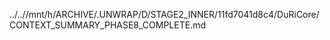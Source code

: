 ../..//mnt/h/ARCHIVE/.UNWRAP/D/STAGE2_INNER/11fd7041d8c4/DuRiCore/CONTEXT_SUMMARY_PHASE8_COMPLETE.md